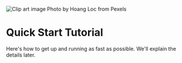 ![Clip art image Photo by Hoang Loc from Pexels](./assets/sample-image-people-together-4928×907.jpg)
# Quick Start Tutorial
Here's how to get up and running as fast as possible. We'll explain the details later.

